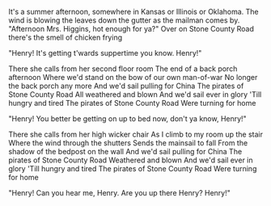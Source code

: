 It's a summer afternoon, somewhere in Kansas or Illinois or Oklahoma. The wind is blowing the leaves down the gutter as the mailman comes by.  "Afternoon Mrs. Higgins, hot enough for ya?"  Over on Stone County Road there's the smell of chicken frying

"Henry! It's getting t'wards suppertime you know. Henry!"

There she calls from her second floor room
The end of a back porch afternoon
Where we'd stand on the bow of our own man-of-war
No longer the back porch any more
And we'd sail pulling for China 
The pirates of Stone County Road
All weathered and blown
And we'd sail ever in glory 
'Till hungry and tired
The pirates of Stone County Road 
Were turning for home

"Henry! You better be getting on up to bed now, don't ya know, Henry!"

There she calls from her high wicker chair
As I climb to my room up the stair
Where the wind through the shutters
Sends the mainsail to fall
From the shadow of the bedpost on the wall
And we'd sail pulling for China 
The pirates of Stone County Road
Weathered and blown
And we'd sail ever in glory 
'Till hungry and tired
The pirates of Stone County Road 
Were turning for home

"Henry! Can you hear me, Henry. Are you up there Henry?  Henry!"
